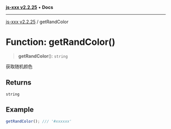 [**js-xxx v2.2.25**](../README.md) • **Docs**

***

[js-xxx v2.2.25](../README.md) / getRandColor

# Function: getRandColor()

> **getRandColor**(): `string`

获取随机颜色

## Returns

`string`

## Example

```ts
getRandColor(); /// '#xxxxxx'
```
